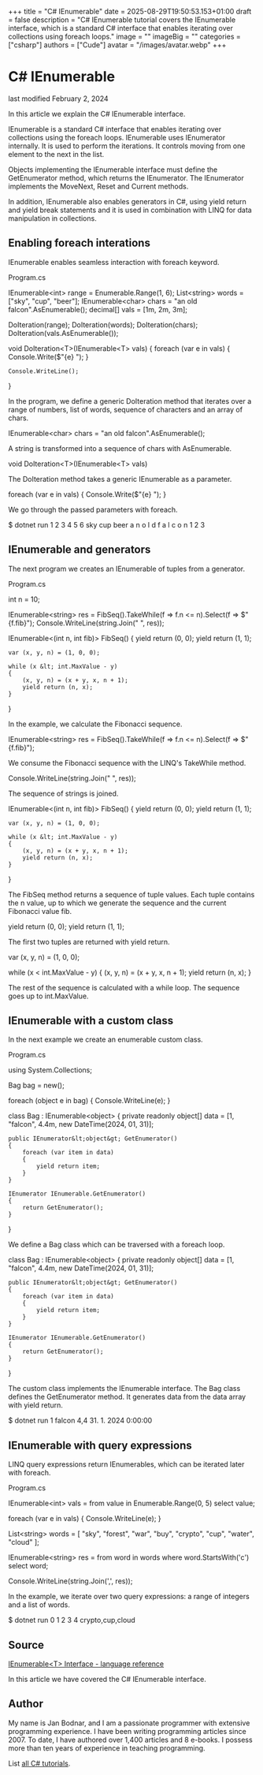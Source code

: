 +++
title = "C# IEnumerable"
date = 2025-08-29T19:50:53.153+01:00
draft = false
description = "C# IEnumerable tutorial covers the IEnumerable interface, which is a standard C# interface that enables iterating over collections using foreach loops."
image = ""
imageBig = ""
categories = ["csharp"]
authors = ["Cude"]
avatar = "/images/avatar.webp"
+++

# C# IEnumerable

last modified February 2, 2024

 

In this article we explain the C# IEnumerable interface.

IEnumerable is a standard C# interface that enables iterating over
collections using the foreach loops. IEnumerable uses
IEnumerator internally. It is used to perform the iterations. It
controls moving from one element to the next in the list.

Objects implementing the IEnumerable interface must define the
GetEnumerator method, which returns the IEnumerator.
The IEnumerator implements the MoveNext,
Reset and Current methods.

In addition, IEnumerable also enables generators in C#, using
yield return and yield break statements and it is used
in combination with LINQ for data manipulation in collections.

## Enabling foreach interations

IEnumerable enables seamless interaction with foreach
keyword.

Program.cs
  

IEnumerable&lt;int&gt; range = Enumerable.Range(1, 6);
List&lt;string&gt; words = ["sky", "cup", "beer"];
IEnumerable&lt;char&gt; chars = "an old falcon".AsEnumerable();
decimal[] vals = [1m, 2m, 3m];

DoIteration(range);
DoIteration(words);
DoIteration(chars);
DoIteration(vals.AsEnumerable());

void DoIteration&lt;T&gt;(IEnumerable&lt;T&gt; vals)
{
    foreach (var e in vals)
    {
        Console.Write($"{e} ");
    }

    Console.WriteLine();
}

In the program, we define a generic DoIteration method that
iterates over a range of numbers, list of words, sequence of characters and an
array of chars. 

IEnumerable&lt;char&gt; chars = "an old falcon".AsEnumerable();

A string is transformed into a sequence of chars with AsEnumerable.

void DoIteration&lt;T&gt;(IEnumerable&lt;T&gt; vals)

The DoIteration method takes a generic IEnumerable
as a parameter.

foreach (var e in vals)
{
    Console.Write($"{e} ");
}

We go through the passed parameters with foreach.

$ dotnet run
1 2 3 4 5 6
sky cup beer
a n   o l d   f a l c o n
1 2 3

## IEnumerable and generators

The next program we creates an IEnumerable of tuples from a
generator.

Program.cs
  

int n = 10;

IEnumerable&lt;string&gt; res = FibSeq().TakeWhile(f =&gt; f.n &lt;= n).Select(f =&gt; $"{f.fib}");
Console.WriteLine(string.Join(" ", res));

IEnumerable&lt;(int n, int fib)&gt; FibSeq()
{
    yield return (0, 0);
    yield return (1, 1);

    var (x, y, n) = (1, 0, 0);

    while (x &lt; int.MaxValue - y)
    {
        (x, y, n) = (x + y, x, n + 1);
        yield return (n, x);
    }
}

In the example, we calculate the Fibonacci sequence.

IEnumerable&lt;string&gt; res = FibSeq().TakeWhile(f =&gt; f.n &lt;= n).Select(f =&gt; $"{f.fib}");

We consume the Fibonacci sequence with the LINQ's TakeWhile method.

Console.WriteLine(string.Join(" ", res));

The sequence of strings is joined.

IEnumerable&lt;(int n, int fib)&gt; FibSeq()
{
    yield return (0, 0);
    yield return (1, 1);

    var (x, y, n) = (1, 0, 0);

    while (x &lt; int.MaxValue - y)
    {
        (x, y, n) = (x + y, x, n + 1);
        yield return (n, x);
    }
}

The FibSeq method returns a sequence of tuple values. Each tuple
contains the n value, up to which we generate the sequence and 
the current Fibonacci value fib.

yield return (0, 0);
yield return (1, 1);

The first two tuples are returned with yield return.

var (x, y, n) = (1, 0, 0);

while (x &lt; int.MaxValue - y)
{
    (x, y, n) = (x + y, x, n + 1);
    yield return (n, x);
}

The rest of the sequence is calculated with a while loop. The sequence goes 
up to int.MaxValue.

## IEnumerable with a custom class

In the next example we create an enumerable custom class.

Program.cs
  

using System.Collections;

Bag bag = new();

foreach (object e in bag)
{
    Console.WriteLine(e);
}

class Bag : IEnumerable&lt;object&gt;
{
    private readonly object[] data = [1, "falcon", 4.4m, new DateTime(2024, 01, 31)];

    public IEnumerator&lt;object&gt; GetEnumerator()
    {
        foreach (var item in data)
        {
            yield return item;
        }
    }

    IEnumerator IEnumerable.GetEnumerator()
    {
        return GetEnumerator();
    }
}

We define a Bag class which can be traversed with a foreach
loop.

class Bag : IEnumerable&lt;object&gt;
{
    private readonly object[] data = [1, "falcon", 4.4m, new DateTime(2024, 01, 31)];

    public IEnumerator&lt;object&gt; GetEnumerator()
    {
        foreach (var item in data)
        {
            yield return item;
        }
    }

    IEnumerator IEnumerable.GetEnumerator()
    {
        return GetEnumerator();
    }
}

The custom class implements the IEnumerable interface. The
Bag class defines the GetEnumerator method. It
generates data from the data array with yield return.

$ dotnet run
1
falcon
4,4
31. 1. 2024 0:00:00

## IEnumerable with query expressions

LINQ query expressions return IEnumerables, which can be iterated 
later with foreach.

Program.cs
  

IEnumerable&lt;int&gt; vals = from value in Enumerable.Range(0, 5)
                              select value;

foreach (var e in vals)
{
    Console.WriteLine(e);
}

List&lt;string&gt; words = [ "sky", "forest", "war", "buy",
    "crypto", "cup", "water", "cloud" ];

IEnumerable&lt;string&gt; res = from word in words
                                where word.StartsWith('c')
                                select word;

Console.WriteLine(string.Join(',', res));

In the example, we iterate over two query expressions: a range of integers and 
a list of words.

$ dotnet run 
0
1
2
3
4
crypto,cup,cloud

## Source

[IEnumerable&lt;T&gt; Interface - language reference](https://learn.microsoft.com/en-us/dotnet/api/system.collections.generic.ienumerable-1?view=net-8.0)

In this article we have covered the C# IEnumerable interface.

## Author

My name is Jan Bodnar, and I am a passionate programmer with extensive
programming experience. I have been writing programming articles since 2007.
To date, I have authored over 1,400 articles and 8 e-books. I possess more
than ten years of experience in teaching programming.

List [all C# tutorials](/csharp/).